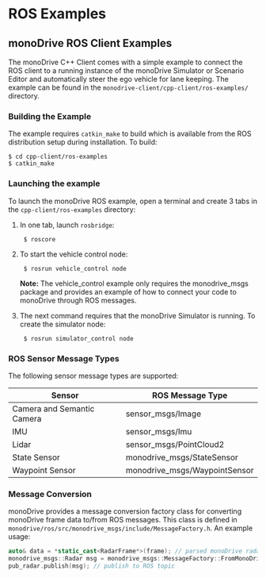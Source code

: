 # ROS Examples

## monoDrive ROS Client Examples

The monoDrive C++ Client comes with a simple example to connect the ROS client
to a running instance of the monoDrive Simulator or Scenario Editor and 
automatically steer the ego vehicle for lane keeping. The example can be found
in the `monodrive-client/cpp-client/ros-examples/` directory. 

### Building the Example

The example requires `catkin_make` to build which is available from the ROS 
distribution setup during installation. To build:

    $ cd cpp-client/ros-examples
    $ catkin_make

### Launching the example

To launch the monoDrive ROS example, open a terminal and create 3 tabs in the 
`cpp-client/ros-examples` directory:

1. In one tab, launch `rosbridge`: 

        $ roscore

2. To start the vehicle control node:

        $ rosrun vehicle_control node

    **Note:** The vehicle_control example only requires the monodrive_msgs package 
    and provides an example of how to connect your code to monoDrive through ROS 
    messages.

3. The next command requires that the monoDrive Simulator is running. To create the simulator node:

        $ rosrun simulator_control node

### ROS Sensor Message Types

The following sensor message types are supported:

| Sensor | ROS Message Type |
| ------------ | ---------- | 
| Camera and Semantic Camera | sensor_msgs/Image |
| IMU | sensor_msgs/Imu |
| Lidar | sensor_msgs/PointCloud2 |
| State Sensor| monodrive_msgs/StateSensor |
| Waypoint Sensor| monodrive_msgs/WaypointSensor |

### Message Conversion
monoDrive provides a message conversion factory class for converting monoDrive frame data to/from ROS messages. This class is defined in `monodrive/ros/src/monodrive_msgs/include/MessageFactory.h`. An example usage:

```cpp
auto& data = *static_cast<RadarFrame*>(frame); // parsed monoDrive radar sensor frame
monodrive_msgs::Radar msg = monodrive_msgs::MessageFactory::FromMonoDriveFrame(data); // convert to ROS message
pub_radar.publish(msg); // publish to ROS topic
```

<!-- ## Example Description -->
<!-- example is out of date.  -->
